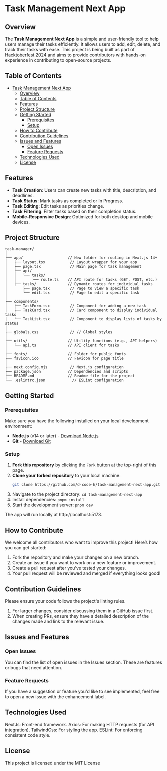 # Task Management Next App

## Overview

The **Task Management Next App** is a simple and user-friendly tool to help users manage their tasks efficiently. It allows users to add, edit, delete, and track their tasks with ease. This project is being built as part of [Hacktoberfest 2024](https://hacktoberfest.com/) and aims to provide contributors with hands-on experience in contributing to open-source projects.

## Table of Contents

- [Task Management Next App](#task-management-next-app)
  - [Overview](#overview)
  - [Table of Contents](#table-of-contents)
  - [Features](#features)
  - [Project Structure](#project-structure)
  - [Getting Started](#getting-started)
    - [Prerequisites](#prerequisites)
    - [Setup](#setup)
  - [How to Contribute](#how-to-contribute)
  - [Contribution Guidelines](#contribution-guidelines)
  - [Issues and Features](#issues-and-features)
    - [Open Issues](#open-issues)
    - [Feature Requests](#feature-requests)
  - [Technologies Used](#technologies-used)
  - [License](#license)

## Features

- **Task Creation**: Users can create new tasks with title, description, and deadlines.
- **Task Status**: Mark tasks as completed or In Progress.
- **Task Editing**: Edit tasks as priorities change.
- **Task Filtering**: Filter tasks based on their completion status.
- **Mobile-Responsive Design**: Optimized for both desktop and mobile devices.

## Project Structure

```.
task-manager/
│
├── app/                    // New folder for routing in Next.js 14+
│   ├── layout.tsx           // Layout wrapper for your app
│   ├── page.tsx             // Main page for task management
│   ├── api/
│   │   └── tasks/
│   │       ├── route.ts    // API route for tasks (GET, POST, etc.)
│   ├── tasks/              // Dynamic routes for individual tasks
│       ├── page.tsx         // Page to view a specific task
│       └── edit.tsx         // Page to edit a specific task
│
├── components/
│   ├── TaskForm.tsx         // Component for adding a new task
│   ├── TaskCard.tsx         // Card component to display individual tasks
│   └── TaskList.tsx         // Component to display lists of tasks by status
│
├── globals.css              // // Global styles
│
├── utils/                  // Utility functions (e.g., API helpers)
│   └── api.ts              // API client for tasks
│
├── fonts/                  // Folder for public fonts
├── favicon.ico             // Favicon for page title
│
├── next.config.mjs          // Next.js configuration
├── package.json            // Dependencies and scripts
├── README.md               // Readme file for the project
└── .eslintrc.json            // ESLint configuration

```

## Getting Started

### Prerequisites

Make sure you have the following installed on your local development environment:

- **Node.js** (v14 or later) - [Download Node.js](https://nodejs.org/)
- **Git** - [Download Git](https://git-scm.com/)

### Setup

1. **Fork this repository** by clicking the `Fork` button at the top-right of this page.
2. **Clone your forked repository** to your local machine:
   ```bash
   git clone https://github.com/d-code-h/task-management-next-app.git
   ```
3. Navigate to the project directory:
   `cd task-management-next-app`
4. Install dependencies:
   `pnpm install`
5. Start the development server:
   `pnpm dev`

The app will run locally at http://localhost:5173.

## How to Contribute

We welcome all contributors who want to improve this project! Here’s how you can get started:

1. Fork the repository and make your changes on a new branch.
2. Create an issue if you want to work on a new feature or improvement.
3. Create a pull request after you’ve tested your changes.
4. Your pull request will be reviewed and merged if everything looks good!

## Contribution Guidelines

Please ensure your code follows the project's linting rules.

1. For larger changes, consider discussing them in a GitHub issue first.
2. When creating PRs, ensure they have a detailed description of the changes made and link to the relevant issue.

## Issues and Features

### Open Issues

You can find the list of open issues in the Issues section. These are features or bugs that need attention.

### Feature Requests

If you have a suggestion or feature you'd like to see implemented, feel free to open a new issue with the enhancement label.

## Technologies Used

NextJs: Front-end framework.
Axios: For making HTTP requests (for API integration).
TailwindCss: For styling the app.
ESLint: For enforcing consistent code style.

## License

This project is licensed under the MIT License
